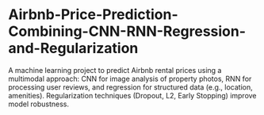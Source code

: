 # Airbnb-Price-Prediction-Combining-CNN-RNN-Regression-and-Regularization
A machine learning project to predict Airbnb rental prices using a multimodal approach: CNN for image analysis of property photos, RNN for processing user reviews, and regression for structured data (e.g., location, amenities). Regularization techniques (Dropout, L2, Early Stopping) improve model robustness.
